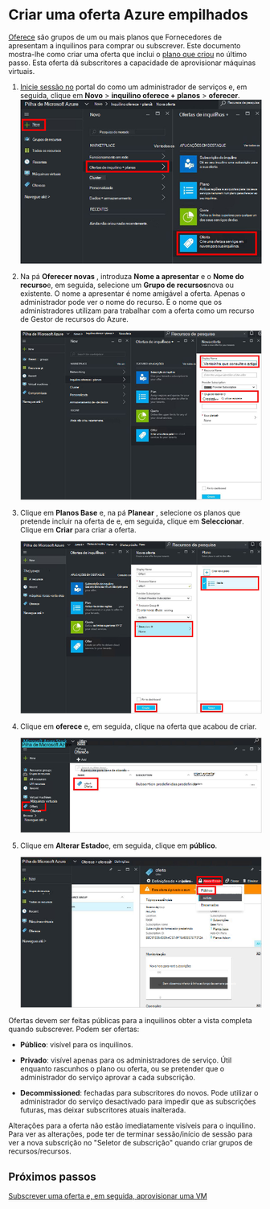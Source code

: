<properties
    pageTitle="Criar uma oferta na pilha de Azure | Microsoft Azure"
    description="Como administrador do serviço, saiba como criar uma oferta para sua inquilinos na pilha de Azure."
    services="azure-stack"
    documentationCenter=""
    authors="ErikjeMS"
    manager="byronr"
    editor=""/>

<tags
    ms.service="azure-stack"
    ms.workload="na"
    ms.tgt_pltfrm="na"
    ms.devlang="na"
    ms.topic="get-started-article"
    ms.date="09/26/2016"
    ms.author="erikje"/>

# <a name="create-an-offer-in-azure-stack"></a>Criar uma oferta Azure empilhados

[Oferece](azure-stack-key-features.md#services-plans-offers-and-subscriptions) são grupos de um ou mais planos que Fornecedores de apresentam a inquilinos para comprar ou subscrever. Este documento mostra-lhe como criar uma oferta que inclui o [plano que criou](azure-stack-create-plan.md) no último passo. Esta oferta dá subscritores a capacidade de aprovisionar máquinas virtuais.

1.  [Inicie sessão no](azure-stack-connect-azure-stack.md#log-in-as-a-service-administrator) portal do como um administrador de serviços e, em seguida, clique em **Novo** > **inquilino oferece + planos** > **oferecer**.
    ![](media/azure-stack-create-offer/image01.png)

2.  Na pá **Oferecer novas** , introduza **Nome a apresentar** e o **Nome do recurso**e, em seguida, selecione um **Grupo de recursos**nova ou existente. O nome a apresentar é nome amigável a oferta. Apenas o administrador pode ver o nome do recurso. É o nome que os administradores utilizam para trabalhar com a oferta como um recurso de Gestor de recursos do Azure.

    ![](media/azure-stack-create-offer/image01a.png)

3.  Clique em **Planos Base** e, na pá **Planear** , selecione os planos que pretende incluir na oferta de e, em seguida, clique em **Seleccionar**. Clique em **Criar** para criar a oferta.

    ![](media/azure-stack-create-offer/image02.png)
    
4. Clique em **oferece** e, em seguida, clique na oferta que acabou de criar.

    ![](media/azure-stack-create-offer/image03.png)


5.  Clique em **Alterar Estado**e, em seguida, clique em **público**.
  
    ![](media/azure-stack-create-offer/image04.png)

Ofertas devem ser feitas públicas para a inquilinos obter a vista completa quando subscrever. Podem ser ofertas:

- **Público**: visível para os inquilinos.

- **Privado**: visível apenas para os administradores de serviço. Útil enquanto rascunhos o plano ou oferta, ou se pretender que o administrador do serviço aprovar a cada subscrição.

- **Decommissioned**: fechadas para subscritores do novos. Pode utilizar o administrador do serviço desactivado para impedir que as subscrições futuras, mas deixar subscritores atuais inalterada.

Alterações para a oferta não estão imediatamente visíveis para o inquilino. Para ver as alterações, pode ter de terminar sessão/início de sessão para ver a nova subscrição no "Seletor de subscrição" quando criar grupos de recursos/recursos.

## <a name="next-steps"></a>Próximos passos

[Subscrever uma oferta e, em seguida, aprovisionar uma VM](azure-stack-subscribe-plan-provision-vm.md)
